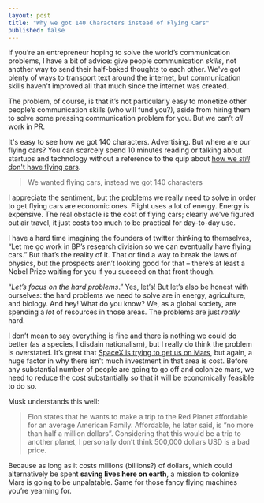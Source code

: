 ```yaml
---
layout: post
title: "Why we got 140 Characters instead of Flying Cars"
published: false
---
```


If you’re an entrepreneur hoping to solve the world’s communication problems, I have a bit of advice: give people communication *skills*, not another way to send their half-baked thoughts to each other. We've got plenty of ways to transport text around the internet, but communication skills haven't improved all that much since the internet was created.

The problem, of course, is that it’s not particularly easy to monetize other people’s communication skills (who will fund you?), aside from hiring them to solve some pressing communication problem for you. But we can’t *all* work in PR.

It's easy to see how we got 140 characters. Advertising. But where are our flying cars? You can scarcely spend 10 minutes reading or talking about startups and technology without a reference to the quip about [how we *still* don't have flying cars][thiel].

> We wanted flying cars, instead we got 140 characters

I appreciate the sentiment, but the problems we really need to solve in order to get flying cars are economic ones. Flight uses a lot of energy. Energy is expensive. The real obstacle is the cost of flying cars; clearly we've figured out air travel, it just costs too much to be practical for day-to-day use.

I have a hard time imagining the founders of twitter thinking to themselves, “Let me go work in BP’s research division so we can eventually have flying cars.” But that’s the reality of it. That or find a way to break the laws of physics, but the prospects aren’t looking good for that – there’s at least a Nobel Prize waiting for you if you succeed on that front though.

“*Let’s focus on the hard problems*.” Yes, let’s! But let’s also be honest with ourselves: the hard problems we need to solve are in energy, agriculture, and biology. And hey! What do you know‽ We, as a global society, are spending a *lot* of resources in those areas. The problems are just *really* hard.

I don’t mean to say everything is fine and there is nothing we could do better (as a species, I disdain nationalism), but I really do think the problem is overstated. It’s great that [SpaceX is trying to get us on Mars][spacex-mars], but again, a huge factor in why there isn't much investment in that area is cost. Before any substantial number of people are going to go off and colonize mars, we need to reduce the cost substantially so that it will be economically feasible to do so.

Musk understands this well:

> Elon states that he wants to make a trip to the Red Planet affordable for an average American Family. Affordable, he later said,  is “no more than half a million dollars”.  Considering that this would be a trip to another planet, I personally don’t think 500,000 dollars USD is a bad price.

Because as long as it costs millions (billions?) of dollars, which could alternatively be spent **saving lives here on earth**, a mission to colonize Mars is going to be unpalatable. Same for those fancy flying machines you’re yearning for.

 [thiel]: http://www.foundersfund.com/the-future
 [spacex-mars]: http://spaceindustrynews.com/elon-musk-and-spacex-to-send-humans-to-mars/

